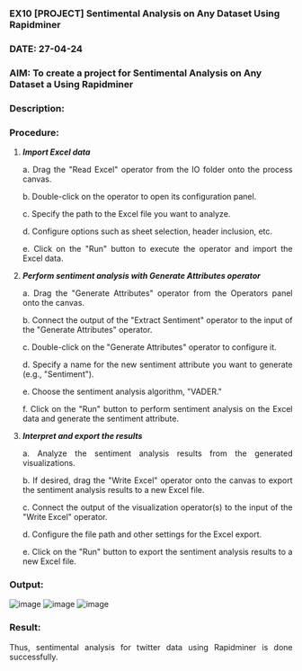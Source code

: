 ### EX10 [PROJECT] Sentimental Analysis on Any Dataset Using Rapidminer
### DATE: 27-04-24
### AIM: To create a project for Sentimental Analysis on Any Dataset a Using Rapidminer
### Description: 
<div align = "justify">

### Procedure:
1) ***Import Excel data***
    <p>a. Drag the "Read Excel" operator from the IO folder onto the process canvas.
    <p>b. Double-click on the operator to open its configuration panel.
    <p>c. Specify the path to the Excel file you want to analyze.
    <p>d. Configure options such as sheet selection, header inclusion, etc.
    <p>e. Click on the "Run" button to execute the operator and import the Excel data.
2) ***Perform sentiment analysis with Generate Attributes operator***
    <p>a. Drag the "Generate Attributes" operator from the Operators panel onto the canvas.
    <p>b. Connect the output of the "Extract Sentiment" operator to the input of the "Generate Attributes" operator.
    <p>c. Double-click on the "Generate Attributes" operator to configure it.
    <p>d. Specify a name for the new sentiment attribute you want to generate (e.g., "Sentiment").
    <p>e. Choose the sentiment analysis algorithm, "VADER."
    <p>f. Click on the "Run" button to perform sentiment analysis on the Excel data and generate the sentiment attribute.
3) ***Interpret and export the results***
    <p>a. Analyze the sentiment analysis results from the generated visualizations.
    <p>b. If desired, drag the "Write Excel" operator onto the canvas to export the sentiment analysis results to a new Excel file.
    <p>c. Connect the output of the visualization operator(s) to the input of the "Write Excel" operator.
    <p>d. Configure the file path and other settings for the Excel export.
    <p>e. Click on the "Run" button to export the sentiment analysis results to a new Excel file.

### Output:
![image](https://github.com/muppirgautham/WDM_EXP10/assets/94810884/fdfb49dd-fc0c-46e7-9519-b0a270ef167e)
![image](https://github.com/muppirgautham/WDM_EXP10/assets/94810884/aa926492-8b44-44cd-a35a-2c57f535fe36)
![image](https://github.com/muppirgautham/WDM_EXP10/assets/94810884/022831ad-6fda-42ee-9b3f-0c354e1bccfa)

### Result:
Thus, sentimental analysis for twitter data using Rapidminer is done successfully.


